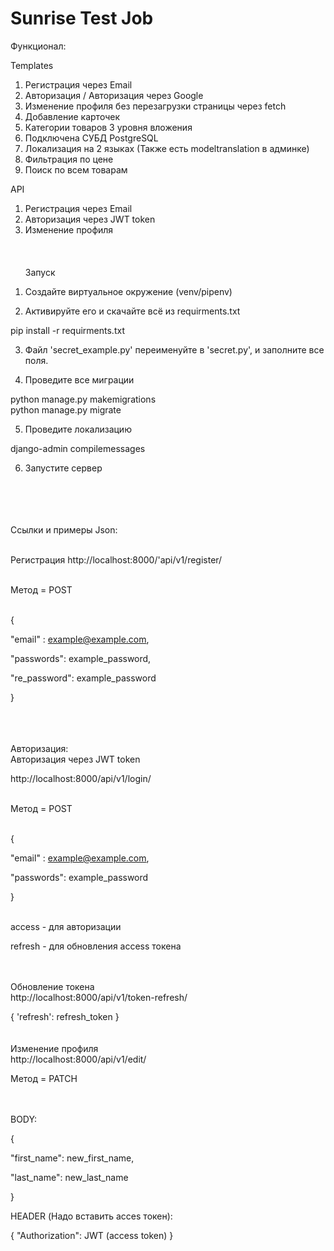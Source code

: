 # Sunrise Test Job


Функционал:

Templates
1. Регистрация через Email
2. Авторизация / Авторизация через Google
3. Изменение профиля без перезагрузки страницы через fetch
4. Добавление карточек
5. Категории товаров 3 уровня вложения
6. Подключена СУБД PostgreSQL
7. Локализация на 2 языках (Также есть modeltranslation в админке)
9. Фильтрация по цене
8. Поиск по всем товарам

API
1. Регистрация через Email
2. Авторизация через JWT token
3. Изменение профиля
\
\
\
\
Запуск

1) Создайте виртуальное окружение (venv/pipenv) 

2) Активируйте его и скачайте всё из requirments.txt

pip install -r requirments.txt

3. Файл 'secret_example.py' переименуйте в 'secret.py', и заполните все поля.

   
4. Проведите все миграции

python manage.py makemigrations \
python manage.py migrate

5. Проведите локализацию

django-admin compilemessages

6. Запустите сервер


\
\
\
\
Ссылки и примеры Json:

\
Регистрация
http://localhost:8000/'api/v1/register/


\
Метод = POST


\
{

"email" : example@example.com,

"passwords": example_password,

"re_password": example_password

}

\
\
\
Авторизация:\
Авторизация через JWT token

http://localhost:8000/api/v1/login/

\
Метод = POST

\
{

"email" : example@example.com,

"passwords": example_password

}

\
access - для авторизации

refresh - для обновления access токена

\
\
Обновление токена\
http://localhost:8000/api/v1/token-refresh/

{
'refresh': refresh_token
}
\
\
\
Изменение профиля\
http://localhost:8000/api/v1/edit/

Метод = PATCH

\
\
BODY:

{

"first_name": new_first_name,

"last_name": new_last_name

}



HEADER (Надо вставить acces токен):

{ "Authorization": JWT (access token) }